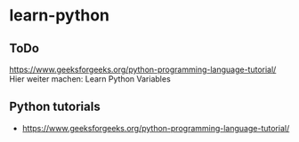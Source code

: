 # learn-python

## ToDo
https://www.geeksforgeeks.org/python-programming-language-tutorial/
Hier weiter machen: Learn Python Variables

## Python tutorials
- https://www.geeksforgeeks.org/python-programming-language-tutorial/